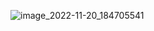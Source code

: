 ![image_2022-11-20_184705541](https://user-images.githubusercontent.com/118684017/202917561-9b58c123-be36-4088-841d-23d48cbb9098.png)
